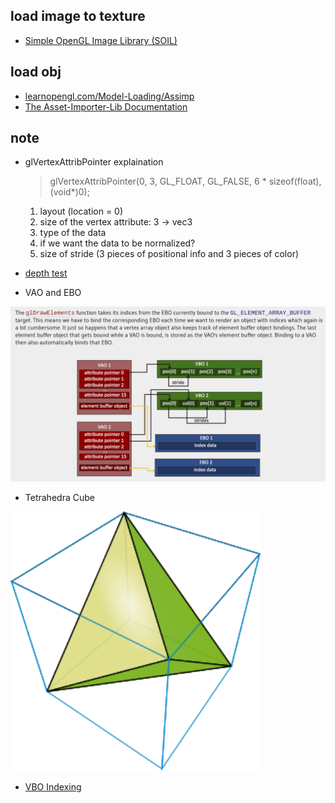 

## load image to texture
- [Simple OpenGL Image Library (SOIL)](https://github.com/littlstar/soil)

## load obj
- [learnopengl.com/Model-Loading/Assimp](https://learnopengl.com/Model-Loading/Assimp)
- [The Asset-Importer-Lib Documentation](https://assimp-docs.readthedocs.io/en/latest/)

## note
- glVertexAttribPointer explaination
    > glVertexAttribPointer(0, 3, GL_FLOAT, GL_FALSE, 6 * sizeof(float), (void*)0);   
    1. layout (location = 0)
    2. size of the vertex attribute: 3 -> vec3
    3. type of the data
    4. if we want the data to be normalized? 
    5. size of stride (3 pieces of positional info and 3 pieces of color)

- [depth test](https://learnopengl.com/Advanced-OpenGL/Depth-testing)

- VAO and EBO

<img src=figures/ebo.png alt="ebo" width="800"/>

- Tetrahedra Cube

<img src=figures/tetrahedron-cube.png alt="tcube" width="400">

- [VBO Indexing](http://www.opengl-tutorial.org/intermediate-tutorials/tutorial-9-vbo-indexing/)
